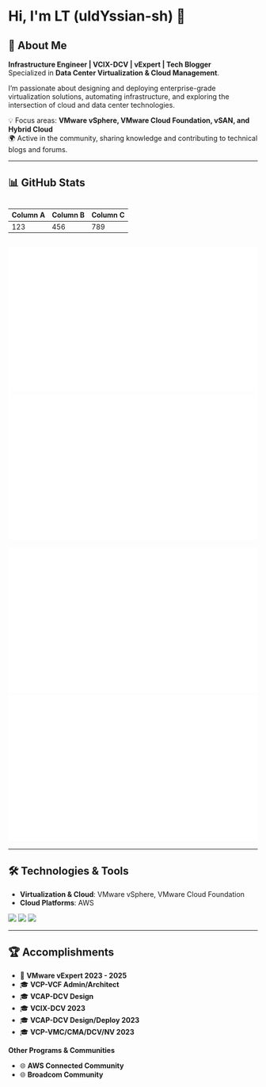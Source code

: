 # Hi, I'm LT (uldYssian-sh) 👋

## 🙋 About Me
**Infrastructure Engineer | VCIX-DCV | vExpert | Tech Blogger**  
Specialized in **Data Center Virtualization & Cloud Management**.  

I’m passionate about designing and deploying enterprise-grade virtualization solutions, automating infrastructure, and exploring the intersection of cloud and data center technologies.  

💡 Focus areas: **VMware vSphere, VMware Cloud Foundation, vSAN, and Hybrid Cloud**  
🌍 Active in the community, sharing knowledge and contributing to technical blogs and forums.  

---

## 📊 GitHub Stats

<div style="overflow-x: auto;">
  
| Column A | Column B | Column C |
|----------|----------|----------|
| 123      | 456      | 789      |

</div>

![](https://raw.githubusercontent.com/uldyssian-sh/github-stats/master/generated/overview.svg#gh-dark-mode-only)
![](https://raw.githubusercontent.com/uldyssian-sh/github-stats/master/generated/overview.svg#gh-light-mode-only)

<!-- Languages -->
![](https://raw.githubusercontent.com/uldyssian-sh/github-stats/master/generated/languages.svg#gh-dark-mode-only)
![](https://raw.githubusercontent.com/uldyssian-sh/github-stats/master/generated/languages.svg#gh-light-mode-only)

---

## 🛠️ Technologies & Tools
- **Virtualization & Cloud**: VMware vSphere, VMware Cloud Foundation
- **Cloud Platforms**: AWS  
   
![](https://img.shields.io/badge/Language-Bash/Python,PowerShell-informational?style=flat&logo=Language&logoColor=white&color=blue)
![](https://img.shields.io/badge/Virtualization-VMware-informational?style=flat&logo=Language&logoColor=white&color=blue)
![](https://img.shields.io/badge/Cloud-AWS-informational?style=flat&logo=Language&logoColor=white&color=blue)

---

## 🏆 Accomplishments
- 🌟 **VMware vExpert 2023 - 2025**
- 🎓 **VCP-VCF Admin/Architect**  
- 🎓 **VCAP-DCV Design**  
- 🎓 **VCIX-DCV 2023**  
- 🎓 **VCAP-DCV Design/Deploy 2023**  
- 🎓 **VCP-VMC/CMA/DCV/NV 2023**  

**Other Programs & Communities**  
- 🌐 **AWS Connected Community**  
- 🌐 **Broadcom Community**  
